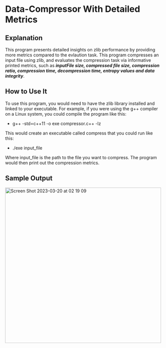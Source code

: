 # Data-Compressor With Detailed Metrics

## Explanation
This program presents detailed insights on zlib performance by providing more metrics compared to the evlaution task.
This program compresses an input file using zlib, and evaluates the compression task via informative printed metrics, such as **_inputFile size, compressed file size, compression ratio, compression time, decompression time, entropy values and data integrity_**.

## How to Use It
To use this program, you would need to have the zlib library installed and linked to your executable. For example, if you were using the g++ compiler on a Linux system, you could compile the program like this:

* g++ -std=c++11 -o exe compressor.c++ -lz


This would create an executable called compress that you could run like this:

* ./exe input_file

Where input_file is the path to the file you want to compress. The program would then print out the compression metrics.

## Sample Output
<img width="503" alt="Screen Shot 2023-03-20 at 02 19 09" src="https://user-images.githubusercontent.com/63503839/226222446-09bddc0b-ecd2-45d6-bcba-1f971dd93f1d.png">
